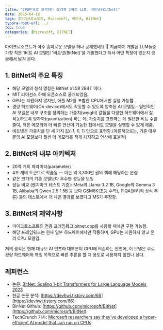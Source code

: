 ```yaml
---
title: "CPU만으로 동작하는 초경량 1비트 LLM, 비트넷(BitNet)"
date: 2025-04-18
tags: [마이크로소포트, Microsoft, 비트넷, BitNet]
typora-root-url: ../
toc: true
categories: [Microsoft, BITNET]
---
```


마이크로소프트가 아주 흥미로운 모델을 하나 공개했네요 🙂 지금까지 개발된 LLM들중 가장 작은 1비트 AI 모델인 '비트넷(BitNet)'을 개발했다고 해서 어떤 특징이 있는지 궁금해서 남겨 본다. 



## 1. BitNet의 주요 특징

* 해당 모델의 청식 명칭은 BitNet b1.58 2B4T 이다. 
* MIT 라이선스 하에 오픈소스로 공개되었음. 
* GPU는 지원하지 않지만, 애플 M2를 포함한 CPU에서만 실행 가능함. 
* 경량 하드웨어(On-device)에서도 작동할 수 있도록 압축된 AI 모델임.- 일반적인 AI 모델은 내부 구조를 정의하는 가중치(weight) 값들을 다양한 하드웨어에서 잘 작동하도록 양자화(quantization) 하는 데, 가중치를 표현하는 데 필요한 비트 수를 줄여, 적은 메모리와 더 빠른 연산이 가능한 칩에서도 모델을 실행할 수 있게 해줌.
* 비트넷은 가중치를 단 세 가지 값(-1, 0, 1) 만으로 표현함.(이론적으로는, 기존 대부분의 AI 모델보다 훨씬 더 메모리를 적게 차지하고 연산에 효율적)  



## 2. BitNet의 내부 아키텍처

* 20억 개의 파라미터(parameter)
* 4조 개의 토큰으로 학습됨 — 이는 약 3,300만 권의 책에 해당하는 분량
* 같은 크기의 기존 모델보다 우수한 성능을 보임
* 성능 비교 (벤치마크 테스트 기준): Meta의 Llama 3.2 1B, Google의 Gemma 3 1B, Alibaba의 Qwen 2.5 1.5B 등 보다 GSM8K(초등 수학), PIQA(물리적 상식 추론) 등의 테스트에서 더 나은 결과를 보였다고 MS가 주장함.  



## 3. BitNet의 제약사항

* 마이크로소프트의 전용 프레임워크 bitnet.cpp를 사용할 때에만 구현 가능함. 
* 해당 프레임워크는 현재 일부 하드웨어에서만 작동하며, GPU는 지원하지 않고 온리 CPU 모델임.



저의 생각은 현재 대규모 AI 인프라 대부분이 GPU에 의존하는 반면에, 이 모델은 주로 경량 하드웨어와 특정 목적으로 빠른 추론을 할 때 용도로 사용하지 않겠나 싶다. 



## 레퍼런스

* 논문: [BitNet: Scaling 1-bit Transformers for Large Language Models, 2023](https://arxiv.org/abs/2310.11453)
* 한글 논문 분석: [https://devhwi.tistory.com/66](https://devhwi.tistory.com/66)
* BinNet Github: [https://github.com/microsoft/BitNet](https://github.com/microsoft/BitNet)
* TechCrunch 기사: [Microsoft researchers say they’ve developed a hyper-efficient AI model that can run on CPUs](https://techcrunch.com/2025/04/16/microsoft-researchers-say-theyve-developed-a-hyper-efficient-ai-model-that-can-run-on-cpus/)  

